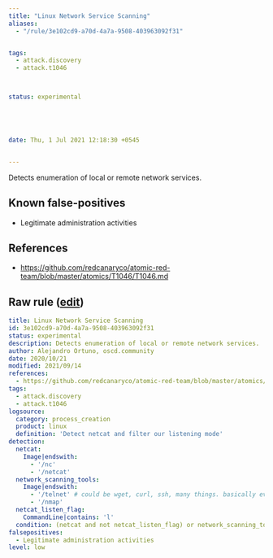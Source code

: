 ```yaml
---
title: "Linux Network Service Scanning"
aliases:
  - "/rule/3e102cd9-a70d-4a7a-9508-403963092f31"


tags:
  - attack.discovery
  - attack.t1046



status: experimental





date: Thu, 1 Jul 2021 12:18:30 +0545


---
```


Detects enumeration of local or remote network services.

<!--more-->


## Known false-positives

* Legitimate administration activities



## References

* https://github.com/redcanaryco/atomic-red-team/blob/master/atomics/T1046/T1046.md


## Raw rule ([edit](https://github.com/SigmaHQ/sigma/edit/master/rules/linux/process_creation/proc_creation_lnx_network_service_scanning.yml))
```yaml
title: Linux Network Service Scanning
id: 3e102cd9-a70d-4a7a-9508-403963092f31
status: experimental
description: Detects enumeration of local or remote network services.
author: Alejandro Ortuno, oscd.community
date: 2020/10/21
modified: 2021/09/14
references:
  - https://github.com/redcanaryco/atomic-red-team/blob/master/atomics/T1046/T1046.md
tags:
  - attack.discovery
  - attack.t1046
logsource:
  category: process_creation
  product: linux
  definition: 'Detect netcat and filter our listening mode'
detection:
  netcat:
    Image|endswith:
      - '/nc'
      - '/netcat'
  network_scanning_tools:
    Image|endswith:
      - '/telnet' # could be wget, curl, ssh, many things. basically everything that is able to do network connection. consider fine tuning
      - '/nmap'
  netcat_listen_flag:
    CommandLine|contains: 'l'
  condition: (netcat and not netcat_listen_flag) or network_scanning_tools
falsepositives:
  - Legitimate administration activities
level: low
```
